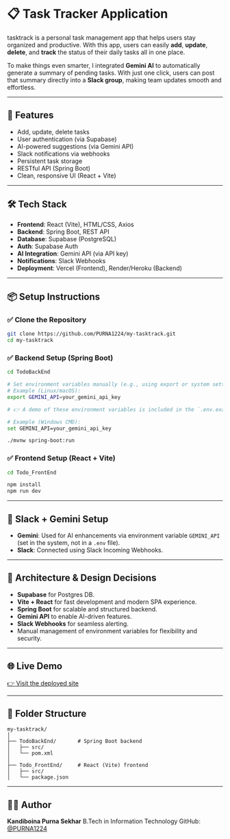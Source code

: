 # 📋 Task Tracker Application

tasktrack is a personal task management app that helps users stay organized and productive. With this app, users can easily **add**, **update**, **delete**, and **track** the status of their daily tasks all in one place.

To make things even smarter, I integrated **Gemini AI** to automatically generate a summary of pending tasks. With just one click, users can post that summary directly into a **Slack group**, making team updates smooth and effortless.

---

## 🚀 Features

* Add, update, delete tasks
* User authentication (via Supabase)
* AI-powered suggestions (via Gemini API)
* Slack notifications via webhooks
* Persistent task storage
* RESTful API (Spring Boot)
* Clean, responsive UI (React + Vite)

---

## 🛠️ Tech Stack

* **Frontend**: React (Vite), HTML/CSS, Axios
* **Backend**: Spring Boot, REST API
* **Database**: Supabase (PostgreSQL)
* **Auth**: Supabase Auth
* **AI Integration**: Gemini API (via API key)
* **Notifications**: Slack Webhooks
* **Deployment**: Vercel (Frontend), Render/Heroku (Backend)

---

## 📦 Setup Instructions

### ✅ Clone the Repository

```bash
git clone https://github.com/PURNA1224/my-tasktrack.git
cd my-tasktrack
```

### ✅ Backend Setup (Spring Boot)

```bash
cd TodoBackEnd

# Set environment variables manually (e.g., using export or system settings)
# Example (Linux/macOS):
export GEMINI_API=your_gemini_api_key

# 👉 A demo of these environment variables is included in the `.env.example` file

# Example (Windows CMD):
set GEMINI_API=your_gemini_api_key

./mvnw spring-boot:run
```

### ✅ Frontend Setup (React + Vite)

```bash
cd Todo_FrontEnd

npm install
npm run dev
```

---

## 💬 Slack + Gemini Setup

* **Gemini**: Used for AI enhancements via environment variable `GEMINI_API` (set in the system, not in a `.env` file).
* **Slack**: Connected using Slack Incoming Webhooks.

---

## 🧠 Architecture & Design Decisions

* **Supabase** for Postgres DB.
* **Vite + React** for fast development and modern SPA experience.
* **Spring Boot** for scalable and structured backend.
* **Gemini API** to enable AI-driven features.
* **Slack Webhooks** for seamless alerting.
* Manual management of environment variables for flexibility and security.

---

## 🌐 Live Demo

[👉 Visit the deployed site](https://my-tasktrack.netlify.app/)

---

## 📁 Folder Structure

```
my-tasktrack/
│
├── TodoBackEnd/       # Spring Boot backend
│   ├── src/
│   └── pom.xml
│
├── Todo_FrontEnd/     # React (Vite) frontend
│   ├── src/
│   └── package.json
```

---

## 🧑‍💻 Author

**Kandiboina Purna Sekhar**
B.Tech in Information Technology
GitHub: [@PURNA1224](https://github.com/PURNA1224)
